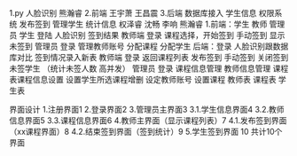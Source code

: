 1.py 人脸识别 熊瀚睿 
2.前端 王宇萧 王昌震
3.后端 数据库接入  学生信息 
           权限系统  发布签到  管理学生 统计信息 
            权泽睿 沈畅 李响  熊瀚睿
1.前端：学生 教师 管理员 
   学生 登陆 人脸识别 签到结果
   教师端  登录 课程选择，开始签到 手动签到 显示未签到 
   管理员 登录 管理教师账号 分配课程  分配学生 
   后端：登录 人脸识别跟数据库对比 签到情况录入新表
          教师端 登录 返回课程列表   发布签到 手动签到 关闭签到 未签学生 （统计未签人数 高并发）
          管理员 登录 课程信息管理 教师信息管理  课程表课程信息设置 设置学生所选课程增删 设定教师账号 设置课程 教师表 课程表 学生表

界面设计
1.注册界面1
2.登录界面2
3.管理员主界面3
    3.1.学生信息界面4
    3.2.教师信息界面5
    3.3.课程信息界面6
4.教师主界面（显示课程列表）7
    4.1.发布签到界面（xx课程界面）8
    4.2.结束签到界面（签到统计）9
5.学生签到界面  10
共计10个界面  
